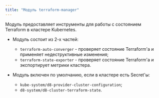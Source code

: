```yaml
---
title: "Модуль terraform-manager"
---
```


Модуль предоставляет инструменты для работы с состоянием Terraform в кластере Kubernetes.

* Модуль состоит из 2-х частей:
  * `terraform-auto-converger` - проверяет состояние Terraform'а и применяет недеструктивные изменения;
  * `terraform-state-exporter` - проверяет состояние Terraform'а и экспортирует метрики кластера.

* Модуль включен по умолчанию, если в кластере есть Secret'ы:
    * `kube-system/d8-provider-cluster-configuration`;
    * `d8-system/d8-cluster-terraform-state`.
